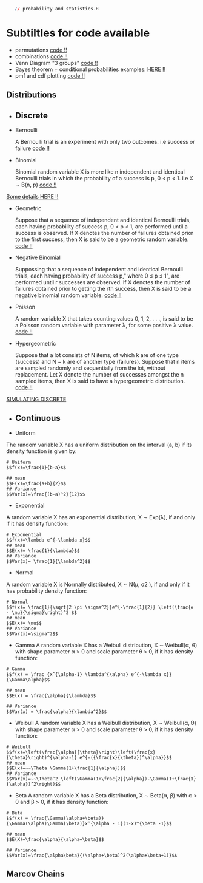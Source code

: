 

```r
   // probability and statistics-R
```
# Subtiltles for code available
- permutations [code !!](https://github.com/SirWilliam254/probability-statistics-R/blob/main/permutation.R)
- combinations [code !!](https://github.com/SirWilliam254/probability-statistics-R/blob/main/combinations.R)
- Venn Diagram "3 groups"
[code !!](https://github.com/SirWilliam254/probability-statistics-R/blob/main/venn%20diagram.R)
- Bayes theorem + conditional probabilities examples: [HERE !!](https://www.analyzemath.com/probabilities/bayes-theorem.html)
- pmf and cdf plotting [code !!](https://github.com/SirWilliam254/probability-statistics-R/blob/main/pmf%26cdf_barplot.R)
## Distributions
- ## Discrete
- Bernoulli

   A Bernoulli trial is an experiment with only two outcomes. i.e success or failure [code !!]()
- Binomial

    Binomial random variable X is more like n
independent and identical Bernoulli trials in which the probability of a success
is p, 0 < p < 1. i.e  X ∼ B(n, p) [code !!](https://github.com/SirWilliam254/probability-statistics-R/blob/main/binomial.R)


[Some details HERE !!](https://www.vrcbuzz.com/binomial-distribution-probabilities-using-r/)
- Geometric

    Suppose that a sequence of independent and identical Bernoulli trials, each
having probability of success p, 0 < p < 1, are performed until a success is
observed. If X denotes the number of failures obtained prior to the first success,
then X is said to be a geometric random variable. [code !!](https://github.com/SirWilliam254/probability-statistics-R/blob/main/geometric.R)

- Negative Binomial

   Suppossing that a sequence of independent and identical Bernoulli trials, each
having probability of success p," where 0 ≤ p ≤ 1", are performed until r successes are
observed. If X denotes the number of failures obtained prior to getting the rth success,
then X is said to be a negative binomial random variable. [code !!](https://github.com/SirWilliam254/probability-statistics-R/blob/main/negative%20binomial.R)

- Poisson

   A random variable X that takes counting values 0, 1, 2, . . ., is said to be a Poisson
random variable with parameter λ, for some positive  λ value. [code !!](https://github.com/SirWilliam254/probability-statistics-R/blob/main/poisson.R)

- Hypergeometric

   Suppose that a lot consists of N items, of which k are of one type (success)
and N − k are of another type (failures). Suppose that n items are sampled
randomly and sequentially from the lot, without replacement. Let X denote
the number of successes amongst the n sampled items, then X is said to have a
hypergeometric distribution. [code !!](https://github.com/SirWilliam254/probability-statistics-R/blob/main/Hypergeometric.R)

[SIMULATING DISCRETE](https://github.com/SirWilliam254/probability-statistics-R/blob/main/simulating_discrete.R)

- ## Continuous
- Uniform

 The random variable X has a uniform distribution on the interval (a, b)
if its density function is given by:
```rmd
# Uniform
$$f(x)=\frac{1}{b-a}$$

## mean 
$$E(x)=\frac{a+b}{2}$$
## Variance
$$Var(x)=\frac{(b-a)^2}{12}$$
```
- Exponential

 A random variable X has an exponential distribution, X ∼ Exp(λ), if
and only if it has density function:

```rmd
# Exponential
$$f(x)=\lambda e^{-\lambda x}$$
## mean
$$E(x)= \frac{1}{\lambda}$$
## Variance
$$Var(x)= \frac{1}{\lambda^2}$$
```
  

- Normal

A random variable X is Normally distributed, X ∼ N(µ, σ2
), if and only
if it has probability density function:

```rmd
# Normal
$$f(x)= \frac{1}{\sqrt{2 \pi \sigma^2}}e^{-\frac{1}{2}} \left(\frac{x - \mu}{\sigma}\right)^2 $$
## mean 
$$E(x)= \mu$$
## Variance
$$Var(x)=\sigma^2$$
```
                      
- Gamma
 A random variable X has a Weibull distribution, X ∼ Weibull(α, θ) with
shape parameter α > 0 and scale parameter θ > 0, if it has density function:

```rmd
# Gamma
$$f(x) = \frac {x^{\alpha-1} \lambda^{\alpha} e^{-\lambda x}}{\Gamma\alpha}$$

## mean
$$E(x) = \frac{\alpha}{\lambda}$$

## Variance
$$Var(x) = \frac{\alpha}{\lambda^2}$$
```
- Weibull
 A random variable X has a Weibull distribution, X ∼ Weibull(α, θ) with
shape parameter α > 0 and scale parameter θ > 0, if it has density function:

```rmd
# Weibull
$$f(x)=\left(\frac{\alpha}{\theta}\right)\left(\frac{x}{\theta}\right)^{\alpha-1} e^{-({\frac{x}{\theta})^\alpha}}$$
## mean
$$E(x)=~~\Theta \Gamma(1+\frac{1}{\alpha})$$
## Variance
$$Var(x)=~~\Theta^2 \left(\Gamma(1+\frac{2}{\alpha})-\Gamma(1+\frac{1}{\alpha})^2\right)$$
```

- Beta
 A random variable X has a Beta distribution, X ∼ Beta(α, β) with α > 0
and β > 0, if it has density function:
```
# Beta
$$f(x) = \frac{\Gamma(\alpha+\beta)}{\Gamma(\alpha)\Gamma(\beta)}x^{\alpha - 1}(1-x)^{\beta -1}$$

## mean
$$E(X)=\frac{\alpha}{\alpha+\beta}$$

## Variance
$$Var(x)=\frac{\alpha\beta}{(\alpha+\beta)^2(\alpha+\beta+1)}$$
```


## Marcov Chains
